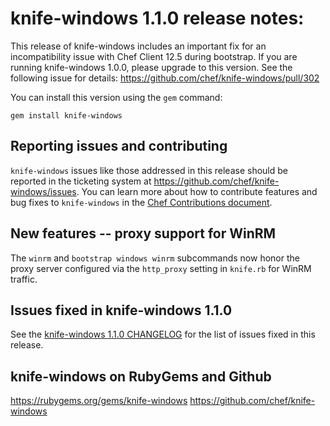 <!---
This file is reset every time a new release is done. The contents of this file are for the currently unreleased version.

Example Note:

## Example Heading
Details about the thing that changed that needs to get included in the Release Notes in markdown.
-->
# knife-windows 1.1.0 release notes:
This release of knife-windows includes an important fix for an
incompatibility issue with Chef Client 12.5 during bootstrap. If you
are running knife-windows 1.0.0, please upgrade to this version. See
the following issue for details: https://github.com/chef/knife-windows/pull/302

You can install this version using the `gem` command:

    gem install knife-windows

## Reporting issues and contributing
`knife-windows` issues like those addressed in this release should be reported in the ticketing system at https://github.com/chef/knife-windows/issues. You can learn more about how to contribute features and bug fixes to `knife-windows` in the [Chef Contributions document](http://docs.chef.io/community_contributions.html).

## New features -- proxy support for WinRM
The `winrm` and `bootstrap windows winrm` subcommands now honor the
proxy server configured via the `http_proxy` setting in `knife.rb` for
WinRM traffic.

## Issues fixed in knife-windows 1.1.0
See the [knife-windows 1.1.0 CHANGELOG](https://github.com/chef/knife-windows/blob/1.1.0/CHANGELOG.md)
for the list of issues fixed in this release.

## knife-windows on RubyGems and Github
https://rubygems.org/gems/knife-windows
https://github.com/chef/knife-windows

